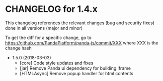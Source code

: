 CHANGELOG for 1.4.x
===================

This changelog references the relevant changes (bug and security fixes) done
in all versions (major and minor)

To get the diff for a specific change, go to https://github.com/PandaPlatform/panda-js/commit/XXX where
XXX is the change hash

* 1.5.0 (2018-03-03)
  * [core] Code style updates and fixes
  * [jar] Remove Panda ui dependency for building iframe
  * [HTMLAsync] Remove popup handler for html contents
